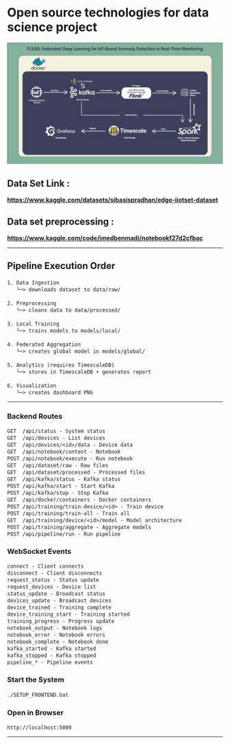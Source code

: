 # Open source technologies for data science project

![FLEAD architecture](/Architecture%20Diagrams/diagram4.jpg)



## Data Set Link : 
**https://www.kaggle.com/datasets/sibasispradhan/edge-iiotset-dataset**


## Data set preprocessing :
**https://www.kaggle.com/code/imedbenmadi/notebookf27d2cfbac**


---


## Pipeline Execution Order

```
1. Data Ingestion
   └─> downloads dataset to data/raw/

2. Preprocessing
   └─> cleans data to data/processed/

3. Local Training
   └─> trains models to models/local/

4. Federated Aggregation
   └─> creates global model in models/global/

5. Analytics (requires TimescaleDB)
   └─> stores in TimescaleDB + generates report

6. Visualization
   └─> creates dashboard PNG
```

---



### Backend Routes

```
GET  /api/status - System status
GET  /api/devices - List devices
GET  /api/devices/<id>/data - Device data
GET  /api/notebook/content - Notebook
POST /api/notebook/execute - Run notebook
GET  /api/dataset/raw - Raw files
GET  /api/dataset/processed - Processed files
GET  /api/kafka/status - Kafka status
POST /api/kafka/start - Start Kafka
POST /api/kafka/stop - Stop Kafka
GET  /api/docker/containers - Docker containers
POST /api/training/train-device/<id> - Train device
POST /api/training/train-all - Train all
GET  /api/training/device/<id>/model - Model architecture
POST /api/training/aggregate - Aggregate models
POST /api/pipeline/run - Run pipeline
```

### WebSocket Events

```
connect - Client connects
disconnect - Client disconnects
request_status - Status update
request_devices - Device list
status_update - Broadcast status
devices_update - Broadcast devices
device_trained - Training complete
device_training_start - Training started
training_progress - Progress update
notebook_output - Notebook logs
notebook_error - Notebook errors
notebook_complete - Notebook done
kafka_started - Kafka started
kafka_stopped - Kafka stopped
pipeline_* - Pipeline events
```



### Start the System

```bash
./SETUP_FRONTEND.bat
```



### Open in Browser

```
http://localhost:5000
```

---

